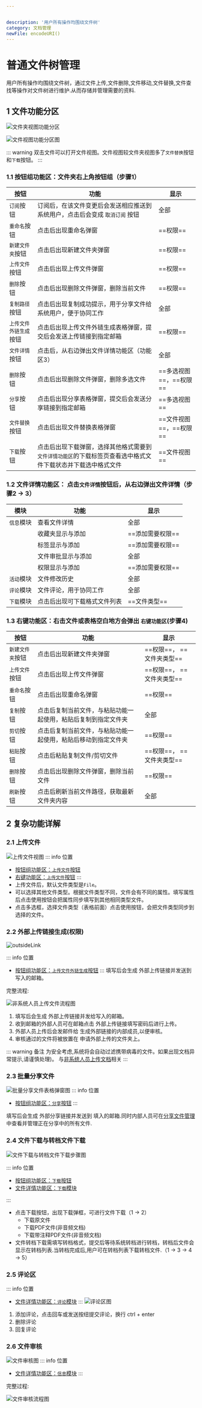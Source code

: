 ```yaml
---


description: '用户所有操作均围绕文件树'
category: 文档管理
newFile: encodeURI()
---
```

# 普通文件树管理
用户所有操作均围绕文件树，通过文件上传,文件删除,文件移动,文件替换,文件查找等操作对文件树进行维护.从而存储并管理需要的资料.
## 1 文件功能分区
![文件夹视图功能分区](/images/v1.1.6/docTreeFun.png)


![文件视图功能分区图](/images/v1.1.6/dcoFun.png)


::: warning
  双击文件可以打开文件视图。文件视图较文件夹视图多了`文件替换`按钮和`下载`按钮。
:::


### 1.1 按钮组功能区：文件夹右上角按钮组（步骤1）
  
| 按钮 | 功能 | 显示 |
| ------------- | ------------- | ------------- |
| `订阅`按钮  | 订阅后，在该文件变更后会发送相应推送到系统用户，点击后会变成 `取消订阅` 按钮  | 全部 |
| `重命名`按钮  | 点击后出现重命名弹窗  | ==权限== |
| `新建文件夹`按钮  | 点击后出现新建文件夹弹窗  | ==权限== |
| `上传文件`按钮  | 点击后出现上传文件弹窗  | ==权限== |
| `删除`按钮  | 点击后出现删除文件弹窗，删除当前文件 | ==权限== |
| `复制路径`按钮  | 点击后出现复制成功提示，用于分享文件给系统用户，便于协同工作  | 全部 |
| `上传文件外链生成`按钮  | 点击后出现上传文件外链生成表格弹窗，提交后会发送上传链接到指定邮箱  | ==权限== |
| `文件详情`按钮  | 点击后，从右边弹出文件详情功能区（功能区3）  | 全部 |
| `删除`按钮  | 点击后出现删除文件弹窗，删除多选文件 | ==多选视图==，==权限== |
| `分享`按钮  | 点击后出现分享表格弹窗，提交后会发送分享链接到指定邮箱 | ==多选视图== |
| `文件替换`按钮  | 点击后出现文件替换表格弹窗 | ==文件视图==，==权限== |
| `下载`按钮  | 点击后出现下载弹窗，选择其他格式需要到`文件详情功能区`的下载标签页查看选中格式文件下载状态并下载选中格式文件 | ==文件视图== |

### 1.2 文件详情功能区： 点击`文件详情`按钮后，从右边弹出文件详情（步骤2 -> 3）
  
| 模块 | 功能 | 显示 |
| ------------- | ------------- | ------------- |
| `信息`模块  | 查看文件详情 | 全部 |
|   | 收藏夹显示与添加 | ==添加需要权限== |
|   | 标签显示与添加 | ==添加需要权限== |
|   | 文件审批显示与添加 | 全部 |
|   | 权限显示与添加 | ==添加需要权限== |
| `活动`模块  | 文件修改历史 | 全部 |
| `评论`模块  | 文件评论，用于协同工作 | 全部 |
| `下载`模块  | 点击后出现可下载格式文件列表 | ==文件类型== |

### 1.3 右键功能区：右击文件或表格空白地方会弹出 `右键功能区`(步骤4)
  
| 按钮 | 功能 | 显示 |
| ------------- | ------------- | ------------- |
| `新建文件夹`按钮  | 点击后出现新建文件夹弹窗  | ==权限==， ==文件夹类型== |
| `上传文件`按钮  | 点击后出现上传文件弹窗 | ==权限==， ==文件夹类型== |
| `重命名`按钮  | 点击后出现重命名弹窗 | ==权限== |
| `复制`按钮  | 点击后复制当前文件，与粘贴功能一起使用，粘贴后复制到指定文件夹 | 全部 |
| `剪切`按钮  | 点击后复制当前文件，与粘贴功能一起使用，粘贴后移动到指定文件夹 | ==权限== |
| `粘贴`按钮  | 点击后粘贴复制文件/剪切文件 | ==权限==， ==文件夹类型== |
| `删除`按钮  | 点击后出现删除文件弹窗，删除当前文件 | ==权限== |
| `刷新`按钮  | 点击后刷新当前文件路径，获取最新文件夹内容 | 全部 |



## 2 复杂功能详解
### 2.1 上传文件
![上传文件视图](/images/v1.1.6/uploadFile.png)
::: info 位置
+ <a href="/v1.1.6/manage-doc-tree.html#_1-1-按钮组功能区-文件夹右上角按钮组-步骤1">按钮组功能区：`上传文件`按钮</a>
+ <a href="/v1.1.6/manage-doc-tree.html#_1-3-右键功能区-右击文件或表格空白地方会弹出-右键功能区-步骤4">右键功能区：`上传文件`按钮</a>
:::
+ 上传文件后，默认文件类型是`File`。
+ 可以选择其他文件类型。根据文件类型不同，文件会有不同的属性。填写属性后点击使用按钮会把属性同步填写到其他相同类型文件。
+ 点击多选框，选择文件类型（表格前面）点击使用按钮，会把文件类型同步到选择的文件。

### 2.2 外部上传链接生成(权限)
![outsideLink](/images/outsideLink.png)

::: info 位置
+ <a href="/v1.1.6/manage-doc-tree.html#_1-1-按钮组功能区-文件夹右上角按钮组-步骤1">按钮组功能区：`上传文件外链生成`按钮</a>
:::
填写后会生成 外部上传链接并发送到 写入的邮箱。

完整流程:

![非系统人员上传文件流程图](/images/v1.1.6/processon.nonSystemUpload.png)

1. 填写后会生成 外部上传链接并发给写入的邮箱。
2. 收到邮箱的外部人员可在邮箱点击 外部上传链接填写密码后进行上传。
3. 外部人员上传后会发邮件给 生成外部链接的内部成员,以便审核。
4. 审核通过的文件将被放置在 申请外部上传的文件夹上。

::: warning 备注
为安全考虑,系统将会自动过滤携带病毒的文件。如果出现文档异常提示,请谨慎处理)。
与<a href="/v1.1.6/manage-non-system-upload.html">非系统人员上传文档</a>相关
:::
### 2.3 批量分享文件
![批量分享文件表格弹窗图](/images/batchShare.png)
::: info 位置
+ <a href="/v1.1.6/manage-doc-tree.html#_1-1-按钮组功能区-文件夹右上角按钮组-步骤1">按钮组功能区：`分享`按钮</a>
:::

填写后会生成 外部分享链接并发送到 填入的邮箱.同时内部人员可在<a href="/v1.1.6/o-share-file.html">分享文件管理</a>中查看并管理正在分享中的所有文件.

### 2.4 文件下载与转档文件下载
![文件下载与转档文件下载步骤图](/images/v1.1.6/downloadFile.png)

::: info 位置
+ <a href="/v1.1.6/manage-doc-tree.html#_1-1-按钮组功能区-文件夹右上角按钮组-步骤1">按钮组功能区：`下载`按钮</a>
+ <a href="/v1.1.6/manage-doc-tree.html#_1-2-文件详情功能区-点击文件详情按钮后-从右边弹出文件详情-步骤2-3">文件详情功能区：`下载`模块</a>

:::
- 点击下载按钮，出现下载弹框，可进行文件下载（1 -> 2）
  * 下载原文件
  * 下载PDF文件(非音频文档)
  * 下载带注释PDF文件(非音频文档)
- 文件转档下载需填写转档格式，提交后等待系统转档进行转档，转档后文件会显示在转档列表.当转档完成后,用户可在转档列表下载转档文件.（1 -> 3 -> 4 -> 5）

### 2.5 评论区
::: info 位置
+ <a href="/v1.1.6/manage-doc-tree.html#_1-2-文件详情功能区-点击文件详情按钮后-从右边弹出文件详情-步骤2-3">文件详情功能区：`评论`模块</a>
:::
![评论区图](/images/v1.1.6/comment.png)
1. 添加评论，点击回车或发送按纽提交评论，换行 ctrl + enter
2. 删除评论
3. 回复评论
   

### 2.6 文件审核
![文件审核图](/images/v1.1.6/adhoc.png)
::: info 位置
+ <a href="/v1.1.6/manage-doc-tree.html#_1-2-文件详情功能区-点击文件详情按钮后-从右边弹出文件详情-步骤2-3">文件详情功能区：`信息`模块</a>
:::

完整过程:

![文件审核流程图](/images/v1.1.6/workflow-file-processon.png)
